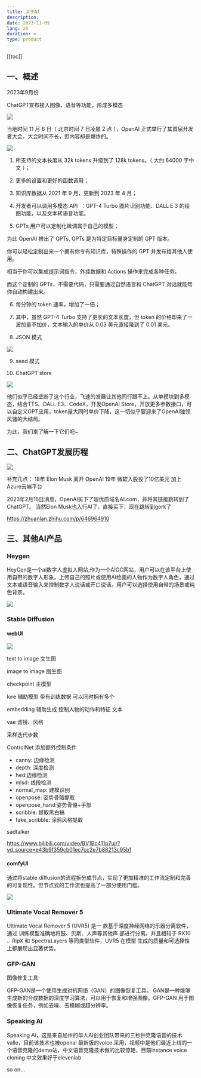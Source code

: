 ```yaml
---
title: 关于AI
description: 
date: 2023-11-09
lang: zh
duration: ∞
type: product
---
```

[[toc]]

## 一、概述

2023年9月份

ChatGPT宣布接入图像、语音等功能，形成多模态

![](https://cdn.jsdelivr.net/gh/senong2000/image/20231112233021.png)

当地时间 11 月 6 日（ 北京时间 7 日凌晨 2 点 ），OpenAI 正式举行了其首届开发者大会，大会时间不长，但内容却是爆炸的。

![](https://cdn.jsdelivr.net/gh/senong2000/image/20231112234134.png)

1. 所支持的文本长度从 32k tokens 升级到了 128k tokens。（ 大约 64000 字中文 ）；

2. 更多的设置和更好的函数调用；

3. 知识库数据从 2021 年 9 月，更新到 2023 年 4 月；

4. 开发者可以调用多模态 API  ：GPT-4 Turbo 图片识别功能、DALL·E 3 的绘图功能，以及文本转语音功能。

5. GPTs 用户可以定制化微调属于自己的模型；

为此 OpenAI 推出了 GPTs, GPTs 是为特定目标量身定制的 GPT 版本。

你可以轻松定制出来一个拥有你专有知识库，特殊操作的 GPT 并发布给其他人使用。

相当于你可以集成提示词指令，外挂数据和 Actions 操作来完成各种任务。

而这个定制的 GPTs，不需要代码，只需要通过自然语言和 ChatGPT 对话就能帮你自动构建出来。

6. 每分钟的 token 速率，增加了一倍；

7. 其中，虽然 GPT-4 Turbo 支持了更长的文本长度，但 token 的价格却来了一波加量不加价，文本输入的单价从 0.03 美元直接降到了 0.01 美元。

8. JSON 模式

![](https://cdn.jsdelivr.net/gh/senong2000/image/20231113212145.png)

9. seed 模式
    
10. ChatGPT store

![](https://cdn.jsdelivr.net/gh/senong2000/image/20231112234220.png)


他们似乎已经垄断了这个行业，飞速的发展让其他同行跟不上。从单模块到多模态，结合TTS、DALL E3、CodeX，开发OpenAI Store，开放更多参数接口，可以自定义GPT应用，token量大同时单价下降，这一切似乎要迎来了OpenAI独领风骚的大结局。

为此，我们来了解一下它们吧~

## 二、ChatGPT发展历程

![](https://cdn.jsdelivr.net/gh/senong2000/image/20231112232727.png)

补充几点：
18年 Elon Musk 离开 OpenAI
19年 微软入股投了10亿美元 加上Azure云端平台

2023年2月16日消息，OpenAI买下了超优质域名AI.com，并将其链接跳转到了ChatGPT。
当然Elon Musk也入行AI了，直接买下，现在跳转到gork了

https://zhuanlan.zhihu.com/p/646964910

## 三、其他AI产品

### Heygen 

HeyGen是一个ai数字人虚拟人网站,作为一个AIGC网站，用户可以在该平台上使用自带的数字人形象，上传自己的照片或使用AI绘画的人物作为数字人角色，通过文本或语音输入来控制数字人说话或开口说话。用户可以选择使用自带的场景或纯色背景。

![](https://cdn.jsdelivr.net/gh/senong2000/image/20231112234824.png)

### Stable Diffusion

#### webUI

![](https://cdn.jsdelivr.net/gh/senong2000/image/20231112233256.png)

text to image 文生图

image to image 图生图

checkpoint 主模型

lore 辅助模型 带有训练数据 可以同时拥有多个

embedding 辅助生成 控制人物的动作和特征 文本 

vae 滤镜、风格

采样迭代步数

ControlNet 添加额外控制条件

- canny: 边缘检测
- depth: 深度检测
- hed:边缘检测
- mlsd: 线段检测
- normal_map: 建模识别
- openpose: 姿势骨骼提取
- openpose_hand:姿势骨骼+手部
- scribble: 提取黑白稿
- fake_scribble: 涂鸦风格提取

sadtalker

https://www.bilibili.com/video/BV1Bc411p7uj/?vd_source=e43b9f359cb01ec7cc2e7b88213c95b1

#### comfyUI

通过将stable diffusion的流程拆分成节点，实现了更加精准的工作流定制和完善的可复现性。但节点式的工作流也提高了一部分使用门槛。

![](https://cdn.jsdelivr.net/gh/senong2000/image/20231112233403.png)

### Ultimate Vocal Remover 5

Ultimate Vocal Remover 5 (UVR5) 是一 款基于深度神经网络的乐器分离软件，通过 训练模型准确地将鼓、贝斯、人声等其他声 部进行分离。并且相较于 RX10 、RipX 和 SpectraLayers 等同类型软件，UVR5 在模型 生成的质量和可选择性上都展现出显著优势。

### GFP-GAN

图像修复工具 

GFP-GAN是一个使用生成对抗网络（GAN）的图像恢复工具。 GAN是一种能够生成新的合成数据的深度学习算法，可以用于恢复和增强图像。GFP-GAN 用于图像恢复任务，例如去噪、去模糊或超分辨率。

### Speaking AI

Speaking Ai，这是来自加州的华人AI创业团队带来的三秒钟克隆语音的技术valle，目前该技术也被openai 最新版的voice 采用，视频中是他们最近上线的一个语音克隆的demo站，中文语音克隆技术做的比较惊艳，目前instance voice cloning 中文效果好于elevenlab

so on...
